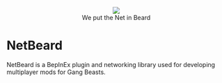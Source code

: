 <p align="center">
    <img src="https://github.com/user-attachments/assets/d9dc98c7-b996-4993-ac3a-5034d59664ce" />
    <br/>
    We put the Net in Beard
</p>

# NetBeard
NetBeard is a BepInEx plugin and networking library used for developing multiplayer mods for Gang Beasts.
